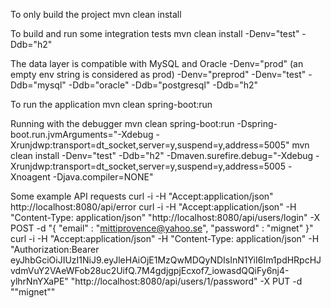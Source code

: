 To only build the project
mvn clean install

To build and run some integration tests
mvn clean install -Denv="test" -Ddb="h2"

The data layer is compatible with MySQL and Oracle
-Denv="prod" (an empty env string is considered as prod)
-Denv="preprod"
-Denv="test"
-Ddb="mysql"
-Ddb="oracle"
-Ddb="postgresql"
-Ddb="h2"

To run the application
mvn clean spring-boot:run

Running with the debugger
mvn clean spring-boot:run -Dspring-boot.run.jvmArguments="-Xdebug -Xrunjdwp:transport=dt_socket,server=y,suspend=y,address=5005"
mvn clean install -Denv="test" -Ddb="h2" -Dmaven.surefire.debug="-Xdebug -Xrunjdwp:transport=dt_socket,server=y,suspend=y,address=5005 -Xnoagent -Djava.compiler=NONE"

Some example API requests
curl -i -H "Accept:application/json" http://localhost:8080/api/error
curl -i -H "Accept:application/json" -H "Content-Type: application/json" "http://localhost:8080/api/users/login" -X POST -d "{ \"email\" : \"mittiprovence@yahoo.se\", \"password\" : \"mignet\" }"
curl -i -H "Accept:application/json" -H "Content-Type: application/json" -H "Authorization:Bearer eyJhbGciOiJIUzI1NiJ9.eyJleHAiOjE1MzQwMDQyNDIsInN1YiI6Im1pdHRpcHJvdmVuY2VAeWFob28uc2UifQ.7M4gdjgpjEcxof7_iowasdQQiFy6nj4-ylhrNnYXaPE" "http://localhost:8080/api/users/1/password" -X PUT -d "\"mignet\""
